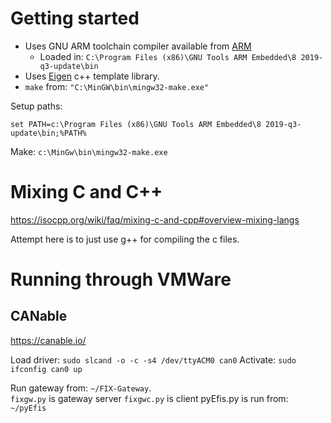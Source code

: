 
# Getting started

* Uses GNU ARM toolchain compiler available from
  [ARM](https://developer.arm.com/tools-and-software/open-source-software/developer-tools/gnu-toolchain/gnu-rm/downloads)
  - Loaded in: `C:\Program Files (x86)\GNU Tools ARM Embedded\8 2019-q3-update\bin`
* Uses [Eigen](http://eigen.tuxfamily.org) c++ template library.
* `make` from: `"C:\MinGW\bin\mingw32-make.exe"`

Setup paths:
```
set PATH=c:\Program Files (x86)\GNU Tools ARM Embedded\8 2019-q3-update\bin;%PATH%
```

Make: `c:\MinGw\bin\mingw32-make.exe`


# Mixing C and C++

https://isocpp.org/wiki/faq/mixing-c-and-cpp#overview-mixing-langs

Attempt here is to just use g++ for compiling the c files.

# Running through VMWare

## CANable

https://canable.io/

Load driver: `sudo slcand -o -c -s4 /dev/ttyACM0 can0`
Activate: `sudo ifconfig can0 up`

Run gateway from: `~/FIX-Gateway`.  
   `fixgw.py` is gateway server
   `fixgwc.py` is client
pyEfis.py is run from: `~/pyEfis`
